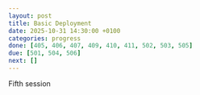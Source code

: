 ```yaml
---
layout: post
title: Basic Deployment
date: 2025-10-31 14:30:00 +0100
categories: progress
done: [405, 406, 407, 409, 410, 411, 502, 503, 505]
due: [501, 504, 506]
next: []
---
```


Fifth session
